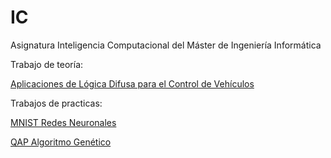 # IC

Asignatura Inteligencia Computacional del Máster de Ingeniería Informática

Trabajo de teoría: 

[Aplicaciones de Lógica Difusa para el Control de Vehículos](Teoria/trabajo.pdf)

Trabajos de practicas:

[MNIST Redes Neuronales](Practica1/doc_mnist.pdf)

[QAP Algoritmo Genético](Practica2/doc.pdf)